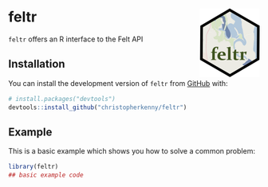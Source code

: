 
<!-- README.md is generated from README.Rmd. Please edit that file -->

# feltr <img src="man/figures/logo.png" align="right" height="138" />

<!-- badges: start -->
<!-- badges: end -->

`feltr` offers an R interface to the Felt API

## Installation

You can install the development version of `feltr` from
[GitHub](https://github.com/) with:

``` r
# install.packages("devtools")
devtools::install_github("christopherkenny/feltr")
```

## Example

This is a basic example which shows you how to solve a common problem:

``` r
library(feltr)
## basic example code
```
